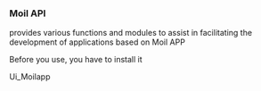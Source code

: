 ### Moil API 

provides various functions and modules to assist in facilitating the development of applications based on Moil APP

Before you use, you have to install it


Ui_Moilapp